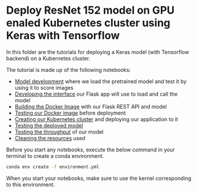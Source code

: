 
# Deploy ResNet 152  model on GPU enaled Kubernetes cluster using Keras with Tensorflow

In this folder are the tutorials for deploying a Keras model (with Tensorflow backend) on a Kubernetes cluster.

The tutorial is made up of the following notebooks:
 * [Model development](00_DevelopModel.ipynb) where we load the pretrained model and test it by using it to score images
 * [Developing the interface](01_DevelopModelDriver.ipynb) our Flask app will use to load and call the model
 * [Building the Docker Image](02_BuildImage.ipynb) with our Flask REST API and model
 * [Testing our Docker image](03_TestLocally.ipynb) before deployment
 * [Creating our Kubernetes cluster](04_DeployOnAKS.ipynb) and deploying our application to it
 * [Testing the deployed model](05_TestWebApp.ipynb)
 * [Testing the throughput](06_SpeedTestWebApp.ipynb) of our model
 * [Cleaning the resources](07_TearDown.ipynb) used

 Before you start any notebooks, execute the below command in your terminal to create a conda environment.
 ```bash
 conda env create -f environment.yml
 ```
 
 When you start your notebooks, make sure to use the kernel corresponding to this environment. 